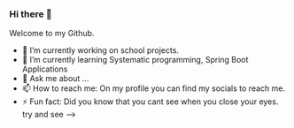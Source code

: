 ### Hi there 👋
Welcome to my Github. 
- 🔭 I’m currently working on school projects.
- 🌱 I’m currently learning Systematic programming, Spring Boot Applications
- 💬 Ask me about ...
- 📫 How to reach me: On my profile you can find my socials to reach me.
- ⚡ Fun fact: Did you know that you cant see when you close your eyes. try and see
-->
<!--
**chris-nkuutu/chris-nkuutu** is a ✨ _special_ ✨ repository because its `README.md` (this file) appears on your GitHub profile.

Here are some ideas to get you started:

- 🔭 I’m currently working on ...
- 🌱 I’m currently learning ...
- 👯 I’m looking to collaborate on ...
- 🤔 I’m looking for help with ...
- 💬 Ask me about ...
- 📫 How to reach me: ...
- 😄 Pronouns: ...
- ⚡ Fun fact: ...
-->
